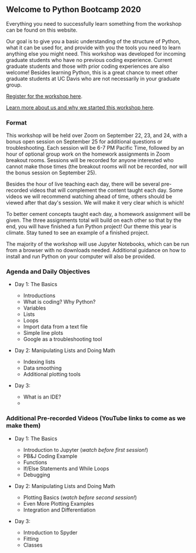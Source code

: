
## Welcome to Python Bootcamp 2020

Everything you need to successfully learn something from the workshop can be found on this website. 

Our goal is to give you a basic understanding of the structure of Python, what it can be used for, and provide with you the tools you need to learn anything else you might need. This workshop was developed for incoming graduate students who have no previous coding experience. Current graduate students and those with prior coding experiences are also welcome! Besides learning Python, this is a great chance to meet other graduate students at UC Davis who are not necessarily in your graduate group. 

[Register for the workshop here](https://forms.gle/HtNYjE33KV2yXwCJ7).

[Learn more about us and why we started this workshop here](./About.md).

### Format
This workshop will be held over Zoom on September 22, 23, and 24, with a bonus open session on September 25 for additional questions or troubleshooting. Each session will be 6-7 PM Pacific Time, followed by an hour of optional group work on the homework assignments in Zoom breakout rooms. Sessions will be recorded for anyone interested who cannot make those times (the breakout rooms will not be recorded, nor will the bonus session on September 25). 

Besides the hour of live teaching each day, there will be several pre-recorded videos that will complement the content taught each day. Some videos we will recommend watching ahead of time, others should be viewed after that day's session. We will make it very clear which is which! 

To better cement concepts taught each day, a homework assignment will be given. The three assignments total will build on each other so that by the end, you will have finished a fun Python project! Our theme this year is climate. Stay tuned to see an example of a finished project. 

The majority of the workshop will use Jupyter Notebooks, which can be run from a browser with no downloads needed. Additional guidance on how to install and run Python on your computer will also be provided. 

### Agenda and Daily Objectives

- Day 1: The Basics
  - Introductions
  - What is coding? Why Python?
  - Variables
  - Lists
  - Loops
  - Import data from a text file
  - Simple line plots
  - Google as a troubleshooting tool

- Day 2: Manipulating Lists and Doing Math
  - Indexing lists
  - Data smoothing
  - Additional plotting tools

- Day 3: 
  - What is an IDE? 
  - 
  
### Additional Pre-recorded Videos (YouTube links to come as we make them) 
- Day 1: The Basics
  - Introduction to Jupyter (_watch before first session!_)
  - PB&J Coding Example
  - Functions
  - If/Else Statements and While Loops
  - Debugging 

- Day 2: Manipulating Lists and Doing Math
  - Plotting Basics (_watch before second session!_)
  - Even More Plotting Examples
  - Integration and Differentiation

- Day 3: 
  - Introduction to Spyder
  - Fitting
  - Classes



